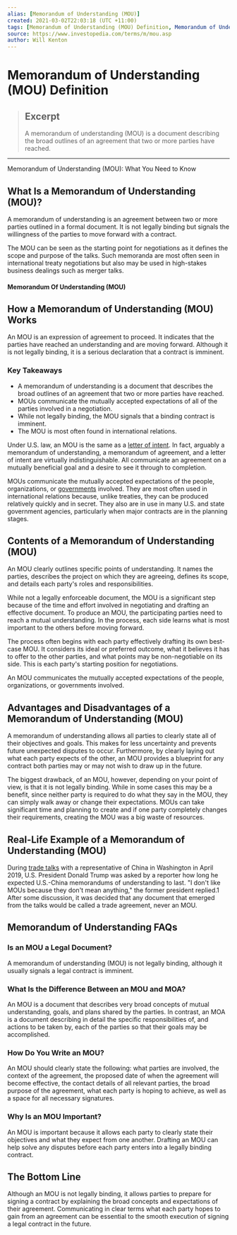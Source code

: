```yaml
---
alias: [Memorandum of Understanding (MOU)]
created: 2021-03-02T22:03:18 (UTC +11:00)
tags: [Memorandum of Understanding (MOU) Definition, Memorandum of Understanding (MOU): What You Need to Know]
source: https://www.investopedia.com/terms/m/mou.asp
author: Will Kenton
---
```


# Memorandum of Understanding (MOU) Definition

> ## Excerpt
> A memorandum of understanding (MOU) is a document describing the broad outlines of an agreement that two or more parties have reached.

---

Memorandum of Understanding (MOU): What You Need to Know
## What Is a Memorandum of Understanding (MOU)?

A memorandum of understanding is an agreement between two or more parties outlined in a formal document. It is not legally binding but signals the willingness of the parties to move forward with a contract.

The MOU can be seen as the starting point for negotiations as it defines the scope and purpose of the talks. Such memoranda are most often seen in international treaty negotiations but also may be used in high-stakes business dealings such as merger talks.

#### Memorandum Of Understanding (MOU)

## How a Memorandum of Understanding (MOU) Works

An MOU is an expression of agreement to proceed. It indicates that the parties have reached an understanding and are moving forward. Although it is not legally binding, it is a serious declaration that a contract is imminent.

### Key Takeaways

-   A memorandum of understanding is a document that describes the broad outlines of an agreement that two or more parties have reached.
-   MOUs communicate the mutually accepted expectations of all of the parties involved in a negotiation.
-   While not legally binding, the MOU signals that a binding contract is imminent.
-   The MOU is most often found in international relations.

Under U.S. law, an MOU is the same as a [letter of intent](https://www.investopedia.com/terms/l/letterofintent.asp). In fact, arguably a memorandum of understanding, a memorandum of agreement, and a letter of intent are virtually indistinguishable. All communicate an agreement on a mutually beneficial goal and a desire to see it through to completion.

MOUs communicate the mutually accepted expectations of the people, organizations, or [governments](https://www.investopedia.com/articles/investing/102413/why-and-when-do-countries-default.asp) involved. They are most often used in international relations because, unlike treaties, they can be produced relatively quickly and in secret. They also are in use in many U.S. and state government agencies, particularly when major contracts are in the planning stages.

## Contents of a Memorandum of Understanding (MOU)

An MOU clearly outlines specific points of understanding. It names the parties, describes the project on which they are agreeing, defines its scope, and details each party's roles and responsibilities.

While not a legally enforceable document, the MOU is a significant step because of the time and effort involved in negotiating and drafting an effective document. To produce an MOU, the participating parties need to reach a mutual understanding. In the process, each side learns what is most important to the others before moving forward.

The process often begins with each party effectively drafting its own best-case MOU. It considers its ideal or preferred outcome, what it believes it has to offer to the other parties, and what points may be non-negotiable on its side. This is each party's starting position for negotiations.

An MOU communicates the mutually accepted expectations of the people, organizations, or governments involved.

## Advantages and Disadvantages of a Memorandum of Understanding (MOU)

A memorandum of understanding allows all parties to clearly state all of their objectives and goals. This makes for less uncertainty and prevents future unexpected disputes to occur. Furthermore, by clearly laying out what each party expects of the other, an MOU provides a blueprint for any contract both parties may or may not wish to draw up in the future.

The biggest drawback, of an MOU, however, depending on your point of view, is that it is not legally binding. While in some cases this may be a benefit, since neither party is required to do what they say in the MOU, they can simply walk away or change their expectations. MOUs can take significant time and planning to create and if one party completely changes their requirements, creating the MOU was a big waste of resources.

## Real-Life Example of a Memorandum of Understanding (MOU)

During [trade talks](https://www.investopedia.com/articles/investing/011916/brief-history-international-trade-agreements.asp) with a representative of China in Washington in April 2019, U.S. President Donald Trump was asked by a reporter how long he expected U.S.-China memorandums of understanding to last. "I don't like MOUs because they don't mean anything," the former president replied.1 After some discussion, it was decided that any document that emerged from the talks would be called a trade agreement, never an MOU.

## Memorandum of Understanding FAQs

### Is an MOU a Legal Document?

A memorandum of understanding (MOU) is not legally binding, although it usually signals a legal contract is imminent.

### What Is the Difference Between an MOU and MOA?

An MOU is a document that describes very broad concepts of mutual understanding, goals, and plans shared by the parties. In contrast, an MOA is a document describing in detail the specific responsibilities of, and actions to be taken by, each of the parties so that their goals may be accomplished.

### How Do You Write an MOU?

An MOU should clearly state the following: what parties are involved, the context of the agreement, the proposed date of when the agreement will become effective, the contact details of all relevant parties, the broad purpose of the agreement, what each party is hoping to achieve, as well as a space for all necessary signatures.

### Why Is an MOU Important?

An MOU is important because it allows each party to clearly state their objectives and what they expect from one another. Drafting an MOU can help solve any disputes before each party enters into a legally binding contract.

## The Bottom Line

Although an MOU is not legally binding, it allows parties to prepare for signing a contract by explaining the broad concepts and expectations of their agreement. Communicating in clear terms what each party hopes to gain from an agreement can be essential to the smooth execution of signing a legal contract in the future.
